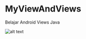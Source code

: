 # MyViewAndViews
Belajar Android Views Java

![alt text](https://github.com/lukisanjaya/BarVolume/blob/master/images/images.gif?raw=true "Belajar Android Views Java")
